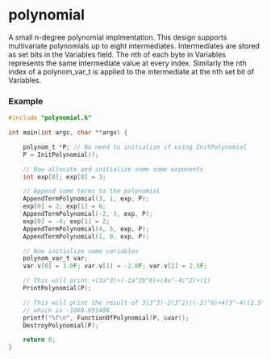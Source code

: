 # polynomial
A small n-degree polynomial implmentation.
This design supports multivariate polynomials up to eight intermediates. 
Intermediates are stored as set bits in the Variables field. The nth of each byte in Variables represents the same intermediate value at every index. Similarly the nth index of a polynom_var_t is applied to the intermediate at the nth set bit of Variables.
### Example
```c
#include "polynomial.h"

int main(int argc, char **argv) {

    polynom_t *P; // No need to initialize if using InitPolynomial
    P = InitPolynomial();

    // Now allocate and initialize some some exponents
    int exp[8]; exp[0] = 3;

    // Append some terms to the polynomial
    AppendTermPolynomial(3, 1, exp, P);
    exp[0] = 2; exp[1] = 6;
    AppendTermPolynomial(-2, 3, exp, P);
    exp[0] = -4; exp[1] = 2;
    AppendTermPolynomial(4, 5, exp, P);
    AppendTermPolynomial(1, 0, exp, P);

    // Now initialize some variables
    polynom_var_t var; 
    var.v[0] = 3.0F; var.v[1] = -2.0F; var.v[2] = 2.5F;

    // This will print +(3a^3)+(-2a^2b^6)+(4a^-4c^2)+(1)
    PrintPolynomial(P);

    // This will print the result of 3(3^3)-2(3^2)((-2)^6)+4(3^-4)(2.5^2)+(1)
    // which is -1069.691406
    printf("%f\n", FunctionOfPolynomial(P, &var));
    DestroyPolynomial(P);

    return 0;
}
```
